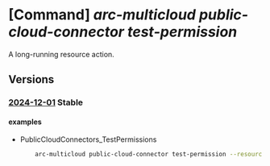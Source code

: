 # [Command] _arc-multicloud public-cloud-connector test-permission_

A long-running resource action.

## Versions

### [2024-12-01](/Resources/mgmt-plane/L3N1YnNjcmlwdGlvbnMve30vcmVzb3VyY2Vncm91cHMve30vcHJvdmlkZXJzL21pY3Jvc29mdC5oeWJyaWRjb25uZWN0aXZpdHkvcHVibGljY2xvdWRjb25uZWN0b3JzL3t9L3Rlc3RwZXJtaXNzaW9ucw==/2024-12-01.xml) **Stable**

<!-- mgmt-plane /subscriptions/{}/resourcegroups/{}/providers/microsoft.hybridconnectivity/publiccloudconnectors/{}/testpermissions 2024-12-01 -->

#### examples

- PublicCloudConnectors_TestPermissions
    ```bash
        arc-multicloud public-cloud-connector test-permission --resource-group rgpublicCloud --name sjuahmnojgachluzcbhxhwkxwugbsi
    ```
